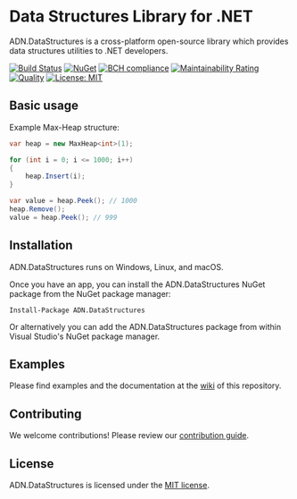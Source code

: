 # Data Structures Library for .NET

ADN.DataStructures is a cross-platform open-source library which provides data structures utilities to .NET developers.

[![Build Status](https://travis-ci.org/andresdigiovanni/ADN.DataStructures.svg?branch=master)](https://travis-ci.org/andresdigiovanni/ADN.DataStructures)
[![NuGet](https://img.shields.io/nuget/v/ADN.DataStructures.svg)](https://www.nuget.org/packages/ADN.DataStructures/)
[![BCH compliance](https://bettercodehub.com/edge/badge/andresdigiovanni/ADN.DataStructures?branch=master)](https://bettercodehub.com/)
[![Maintainability Rating](https://sonarcloud.io/api/project_badges/measure?project=andresdigiovanni_ADN.DataStructures&metric=sqale_rating)](https://sonarcloud.io/dashboard?id=andresdigiovanni_ADN.DataStructures)
[![Quality](https://sonarcloud.io/api/project_badges/measure?project=andresdigiovanni_ADN.DataStructures&metric=alert_status)](https://sonarcloud.io/dashboard?id=andresdigiovanni_ADN.DataStructures)
[![License: MIT](https://img.shields.io/badge/License-MIT-yellow.svg)](https://opensource.org/licenses/MIT)

## Basic usage

Example Max-Heap structure:

```csharp
var heap = new MaxHeap<int>(1);

for (int i = 0; i <= 1000; i++)
{
    heap.Insert(i);
}

var value = heap.Peek(); // 1000
heap.Remove();
value = heap.Peek(); // 999
```

## Installation

ADN.DataStructures runs on Windows, Linux, and macOS.

Once you have an app, you can install the ADN.DataStructures NuGet package from the NuGet package manager:

```
Install-Package ADN.DataStructures
```

Or alternatively you can add the ADN.DataStructures package from within Visual Studio's NuGet package manager.

## Examples

Please find examples and the documentation at the [wiki](https://github.com/andresdigiovanni/ADN.DataStructures/wiki) of this repository.

## Contributing

We welcome contributions! Please review our [contribution guide](CONTRIBUTING.md).

## License

ADN.DataStructures is licensed under the [MIT license](LICENSE).
